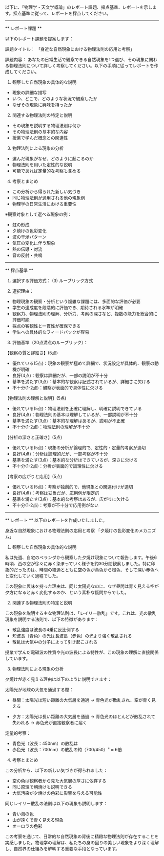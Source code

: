 以下に、「物理学・天文学概論」のレポート課題、採点基準、レポートを示します。採点基準に従って、レポートを採点してください。

---------------------------------------
** レポート課題 **

以下のレポート課題を提案します：

課題タイトル：
「身近な自然現象における物理法則の応用と考察」

課題内容：
あなたの日常生活で観察できる自然現象を1つ選び、その現象に関わる物理法則について詳しく考察してください。以下の手順に従ってレポートを作成してください。

1. 観察した自然現象の具体的な説明
- 現象の詳細な描写
- いつ、どこで、どのような状況で観察したか
- なぜその現象に興味を持ったか

2. 関連する物理法則の特定と説明
- その現象を説明する物理法則は何か
- その物理法則の基本的な内容
- 授業で学んだ概念との関連性

3. 物理法則による現象の分析
- 選んだ現象がなぜ、どのように起こるのか
- 物理法則を用いた定性的な説明
- 可能であれば定量的な考察も含める

4. 考察とまとめ
- この分析から得られた新しい気づき
- 同じ物理法則が適用される他の現象例
- 物理学の日常生活における重要性

※観察対象として選べる現象の例：
- 虹の形成
- 夕焼けの色彩変化
- 波の干渉パターン
- 気圧の変化に伴う現象
- 熱の伝導・対流
- 音の反射・共鳴

---------------------------------------
** 採点基準 **

1. 選択する評価方式：
(3) ルーブリック方式

2. 選択理由：
- 物理現象の観察・分析という複雑な課題には、多面的な評価が必要
- 学生の達成度を段階的に評価でき、期待される水準が明確
- 観察力、物理法則の理解、分析力、考察の深さなど、複数の能力を総合的に評価可能
- 採点の客観性と一貫性が確保できる
- 学生への具体的なフィードバックが容易

3. 評価基準（20点満点のルーブリック）：

【観察の質と詳細さ】(5点)
- 優れている(5点)：現象の観察が極めて詳細で、状況設定が具体的、観察の動機が明確
- 良好(4点)：観察は詳細だが、一部の説明が不十分
- 基準を満たす(3点)：基本的な観察は記述されているが、詳細さに欠ける
- 不十分(1-2点)：観察が表面的で具体性に欠ける

【物理法則の理解と説明】(5点)
- 優れている(5点)：物理法則を正確に理解し、明確に説明できている
- 良好(4点)：物理法則の基本は理解しているが、一部説明が不十分
- 基準を満たす(3点)：基本的な理解はあるが、説明が不正確
- 不十分(1-2点)：物理法則の理解が不十分

【分析の深さと正確さ】(5点)
- 優れている(5点)：現象の分析が論理的で、定性的・定量的考察が適切
- 良好(4点)：分析は論理的だが、一部考察が不十分
- 基準を満たす(3点)：基本的な分析はできているが、深さに欠ける
- 不十分(1-2点)：分析が表面的で論理性に欠ける

【考察の広がりと応用】(5点)
- 優れている(5点)：考察が独創的で、他現象との関連付けが適切
- 良好(4点)：考察は妥当だが、応用例が限定的
- 基準を満たす(3点)：基本的な考察はあるが、広がりに欠ける
- 不十分(1-2点)：考察が不十分で応用例がない

---------------------------------------
** レポート **
以下のレポートを作成いたしました。

身近な自然現象における物理法則の応用と考察
「夕焼けの色彩変化のメカニズム」

1. 観察した自然現象の具体的な説明

私は先週、自宅のベランダから観察した夕焼け現象について報告します。午後6時頃、西の空が徐々に赤く染まっていく様子を約30分間観察しました。特に印象的だったのは、時間の経過とともに空の色が黄色から橙色、そして深い赤色へと変化していく過程でした。

この現象に興味を持った理由は、同じ太陽光なのに、なぜ昼間は青く見える空が夕方になると赤く変化するのか、という素朴な疑問からでした。

2. 関連する物理法則の特定と説明

この現象を説明する主な物理法則は、「レイリー散乱」です。これは、光の散乱現象を説明する法則で、以下の特徴があります：

- 散乱強度は波長の4乗に反比例する
- 短波長（青色）の光は長波長（赤色）の光より強く散乱される
- 散乱は大気中の分子によって引き起こされる

授業で学んだ電磁波の性質や光の波長による特性が、この現象の理解に直接関係しています。

3. 物理法則による現象の分析

夕焼けが赤く見える理由は以下のように説明できます：

太陽光が地球の大気を通過する際：
- 昼間：太陽光は短い距離の大気層を通過
→ 青色光が散乱され、空が青く見える

- 夕方：太陽光は長い距離の大気層を通過
→ 青色光のほとんどが散乱されて失われる
→ 赤色光が直接観察者に届く

定量的考察：
- 青色光（波長：450nm）の散乱は
- 赤色光（波長：700nm）の散乱の約（700/450）⁴ ≈ 6倍

4. 考察とまとめ

この分析から、以下の新しい気づきが得られました：

- 空の色は観察者から見た大気層の厚さに依存する
- 同じ原理で朝焼けも説明できる
- 大気汚染が夕焼けの色彩に影響を与える可能性

同じレイリー散乱の法則は以下の現象も説明します：
- 青い海の色
- 山が遠くで青く見える現象
- オーロラの色彩

この考察を通じて、日常的な自然現象の背後に精緻な物理法則が存在することを実感しました。物理学の理解は、私たちの身の回りの美しい現象をより深く理解し、自然界の仕組みを解明する重要な手段となっています。

